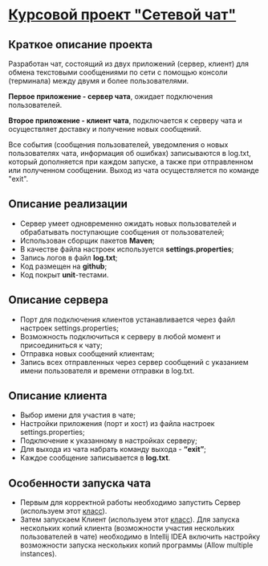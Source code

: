 # [Курсовой проект "Сетевой чат"](https://github.com/netology-code/jd-homeworks/blob/master/diploma/networkchat.md)


## Краткое описание проекта

Разработан чат, состоящий из двух приложений (сервер, клиент) для обмена текстовыми сообщениями по сети с помощью консоли (терминала) между двумя и более пользователями.

**Первое приложение - сервер чата**, ожидает подключения пользователей.

**Второе приложение - клиент чата**, подключается к серверу чата и осуществляет доставку и получение новых сообщений.

Все события (сообщения пользователей, уведомления о новых пользователях чата, информация об ошибках)  записываются в log.txt, который дополняется при каждом запуске, а также при отправленном или полученном сообщении. Выход из чата осуществляется по команде "exit".


## Описание реализации

- Сервер умеет одновременно ожидать новых пользователей и обрабатывать поступающие сообщения от пользователей;
- Использован сборщик пакетов **Maven**;
- В качестве файла настроек используется **settings.properties**;
- Запись логов в файл **log.txt**;
- Код размещен на **github**;
- Код покрыт **unit**-тестами.


## Описание сервера

- Порт для подключения клиентов устанавливается через файл настроек settings.properties;
- Возможность подключиться к серверу в любой момент и присоединиться к чату;
- Отправка новых сообщений клиентам;
- Запись всех отправленных через сервер сообщений с указанием имени пользователя и времени отправки в log.txt.


## Описание клиента

- Выбор имени для участия в чате;
- Настройки приложения (порт и хост) из файла настроек settings.properties;
- Подключение к указанному в настройках серверу;
- Для выхода из чата набрать команду выхода - **“exit”**;
- Каждое сообщение записывается в **log.txt**.


## Особенности запуска чата

- Первым для корректной работы необходимо запустить Сервер (используем этот [класс](src/main/java/ru/netology/dolgosheev/server/MainServer.java)).
- Затем запускаем Клиент (используем этот [класс](src/main/java/ru/netology/dolgosheev/client/MainClient.java)). 
  Для запуска нескольких копий клиента (возможности участия нескольких пользователей в чате) необходимо в Intellij IDEA включить настройку возможности запуска нескольких копий программы (Allow multiple instances).